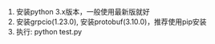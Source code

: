 1. 安装python 3.x版本，一般使用最新版就好
2. 安装grpcio(1.23.0), 安装protobuf(3.10.0)，推荐使用pip安装
3. 执行: python test.py

